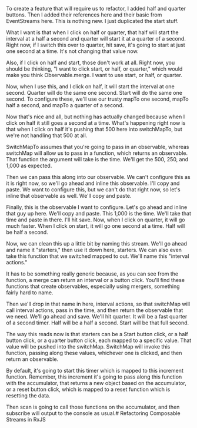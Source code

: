 To create a feature that will require us to refactor, I added half and quarter buttons. Then I added their references here and their basic from EventStreams here. This is nothing new. I just duplicated the start stuff.

What I want is that when I click on half or quarter, that half will start the interval at a half a second and quarter will start it at a quarter of a second. Right now, if I switch this over to quarter, hit save, it's going to start at just one second at a time. It's not changing that value now.

Also, if I click on half and start, those don't work at all. Right now, you should be thinking, "I want to click start, or half, or quarter," which would make you think Observable.merge. I want to use start, or half, or quarter.

Now, when I use this, and I click on half, it will start the interval at one second. Quarter will do the same one second. Start will do the same one second. To configure these, we'll use our trusty mapTo one second, mapTo half a second, and mapTo a quarter of a second.

Now that's nice and all, but nothing has actually changed because when I click on half it still goes a second at a time. What's happening right now is that when I click on half it's pushing that 500 here into switchMapTo, but we're not handling that 500 at all.

SwitchMapTo assumes that you're going to pass in an observable, whereas switchMap will allow us to pass in a function, which returns an observable. That function the argument will take is the time. We'll get the 500, 250, and 1,000 as expected.

Then we can pass this along into our observable. We can't configure this as it is right now, so we'll go ahead and inline this observable. I'll copy and paste. We want to configure this, but we can't do that right now, so let's inline that observable as well. We'll copy and paste.

Finally, this is the observable I want to configure. Let's go ahead and inline that guy up here. We'll copy and paste. This 1,000 is the time. We'll take that time and paste in there. I'll hit save. Now, when I click on quarter, it will go much faster. When I click on start, it will go one second at a time. Half will be half a second.

Now, we can clean this up a little bit by naming this stream. We'll go ahead and name it "starters," then use it down here, starters. We can also even take this function that we switched mapped to out. We'll name this "interval actions."

It has to be something really generic because, as you can see from the function, a merge can return an interval or a button click. You'll find these functions that create observables, especially using mergers, something fairly hard to name.

Then we'll drop in that name in here, interval actions, so that switchMap will call interval actions, pass in the time, and then return the observable that we need. We'll go ahead and save. We'll hit quarter. It will be a fast quarter of a second timer. Half will be a half a second. Start will be that full second.

The way this reads now is that starters can be a Start button click, or a half button click, or a quarter button click, each mapped to a specific value. That value will be pushed into the switchMap. SwitchMap will invoke this function, passing along these values, whichever one is clicked, and then return an observable.

By default, it's going to start this timer which is mapped to this increment function. Remember, this increment it's going to pass along this function with the accumulator, that returns a new object based on the accumulator, or a reset button click, which is mapped to a reset function which is resetting the data.

Then scan is going to call those functions on the accumulator, and then subscribe will output to the console as usual.# Refactoring Composable Streams in RxJS